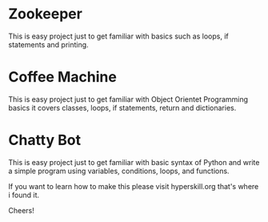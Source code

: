 # Zookeeper
This is easy project just to get familiar with basics such as loops, if statements and printing.

# Coffee Machine
This is easy project just to get familiar with Object Orientet Programming basics it covers classes, loops, if statements, return and dictionaries.

# Chatty Bot
This is easy project just to get familiar with basic syntax of Python and write a simple program using variables, conditions, loops, and functions.


If you want to learn how to make this please visit hyperskill.org that's where i found it.

Cheers!

